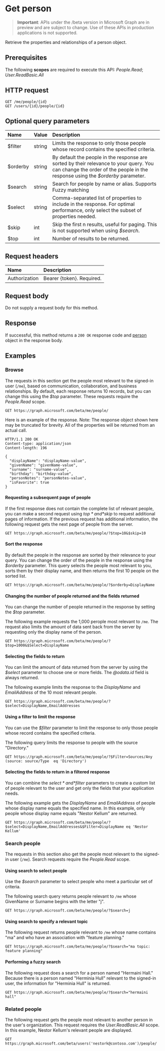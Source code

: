 # Get person

> **Important**: APIs under the /beta version in Microsoft Graph are in preview and are subject to change. Use of these APIs in production applications is not supported.

Retrieve the properties and relationships of a person object.
## Prerequisites
The following **scopes** are required to execute this API: *People.Read*; *User.ReadBasic.All*
 
## HTTP request
<!-- { "blockType": "ignored" } -->
```http
GET /me/people/{id}
GET /users/{id}/people/{id}
```
## Optional query parameters
|Name|Value|Description|
|:---------------|:--------|:-------|
|$filter|string|Limits the response to only those people whose record contains the specified criteria.|
|$orderby|string|By default the people in the response are sorted by their relevance to your query. You can change the order of the people in the response using the *$orderby* parameter.|
|$search|string|Search for people by name or alias. Supports Fuzzy matching|
|$select|string|Comma-separated list of properties to include in the response. For optimal performance, only select the subset of properties needed.|
|$skip|int|Skip the first n results, useful for paging. This is not supported when using *$search*.|
|$top|int|Number of results to be returned.|

## Request headers
| Name      |Description|
|:----------|:----------|
| Authorization  | Bearer {token}. Required. |

## Request body
Do not supply a request body for this method.
## Response
If successful, this method returns a `200 OK` response code and [person](../resources/person.md) object in the response body.
## Examples
### Browse
The requests in this section get the people most relevant to the signed-in user (`/me`), based on communication, collaboration, and business relationships. 
By default, each response returns 10 records, but you can change this using the *$top* parameter. These requests require the *People.Read* scope.

<!-- {
  "blockType": "request",
  "name": "get_person"
}-->
```http
GET https://graph.microsoft.com/beta/me/people/
```

Here is an example of the response. Note: The response object shown here may be truncated for brevity. All of the properties will be returned from an actual call.
<!-- {
  "blockType": "response",
  "truncated": true,
  "@odata.type": "microsoft.graph.person"
} -->

```http
HTTP/1.1 200 OK
Content-type: application/json
Content-length: 196

{
  "displayName": "displayName-value",
  "givenName": "givenName-value",
  "surname": "surname-value",
  "birthday": "birthday-value",
  "personNotes": "personNotes-value",
  "isFavorite": true
}
```

#### Requesting a subsequent page of people
If the first response does not contain the complete list of relevant people, you can make a second request using *$top* and *$skip* to request additional pages of information. If the previous request has additional information, the following request gets the next page of people from the server.

```http
GET https://graph.microsoft.com/beta/me/people/?$top=10&$skip=10
```

#### Sort the response
By default the people in the response are sorted by their relevance to your query. You can change the order of the people in the response using the *$orderby* parameter. This query selects the people most relevant to you, sorts them by their display name, and then returns the first 10 people on the sorted list.

```http
GET https://graph.microsoft.com/beta/me/people/?$orderby=DisplayName
```
#### Changing the number of people returned and the fields returned
You can change the number of people returned in the response by setting the *$top* parameter. 

The following example requests the 1,000 perople most relevant to `/me`. The request also limits the amount of data sent back from the server by requesting only the display name of the person.


```http
GET https://graph.microsoft.com/beta/me/people/?$top=1000&$Select=DisplayName
```
#### Selecting the fields to return
You can limit the amount of data returned from the server by using the *$select* parameter to choose one or more fields. The *@odata.id* field is always returned.

The following example limits the response to the *DisplayName* and *EmailAddress* of the 10 most relevant people.

```http
GET https://graph.microsoft.com/beta/me/people/?$select=DisplayName,EmailAddresses
```
#### Using a filter to limit the response
You can use the *$filter* parameter to limit the response to only those people whose record contains the specified criteria. 

The following query limits the response to people with the source "Directory."


```http
GET https://graph.microsoft.com/beta/me/people/?$Filter=Sources/Any (source: source/Type  eq 'Directory')
```

#### Selecting the fields to return in a filtered response

You can combine the *$select* and *$filter* parameters to create a custom list of people relevant to the user and get only the fields that your application needs. 

The following example gets the *DisplayName* and *EmailAddress* of people whose display name equals the specified name. In this example, only people whose display name equals "Nestor Kellum" are returned. 


```http
GET https://graph.microsoft.com/beta/me/people/?$select=DisplayName,EmailAddresses&$Filter=DisplayName eq 'Nestor Kellum'
```

### Search people
The requests in this section also get the people most relevant to the signed-in user (`/me`). Search requests require the *People.Read* scope.

#### Using search to select people

Use the *$search* parameter to select people who meet a particular set of criteria. 

The following search query returns people relevant to `/me` whose GivenName or Surname begins with the letter "j".

```http
GET https://graph.microsoft.com/beta/me/people/?$search=j
```
#### Using search to specify a relevant topic

The following request returns people relevant to `/me` whose name contains "ma" and who have an association with "feature planning."

```http
GET https://graph.microsoft.com/beta/me/people/?$search="ma topic: feature planning"
```
#### Performing a fuzzy search

The following request does a search for a person named "Hermaini Hall." Because there is a person named "Herminia Hull" relevant to the signed-in user, 
the information for "Herminia Hull" is returned.

```http
GET https://graph.microsoft.com/beta/me/people/?$search="hermaini hall"
```
### Related people

The following request gets the people most relevant to another person in the user's organization. This request requires the *User.ReadBasic.All* scope. In this example, Nestor Kellum's relevant people are displayed.

```http
GET https://graph.microsoft.com/beta/users('nestork@contoso.com')/people/
```

<!-- uuid: 8fcb5dbc-d5aa-4681-8e31-b001d5168d79
2015-10-25 14:57:30 UTC -->
<!-- {
  "type": "#page.annotation",
  "description": "Get person",
  "keywords": "",
  "section": "documentation",
  "tocPath": ""
}-->

